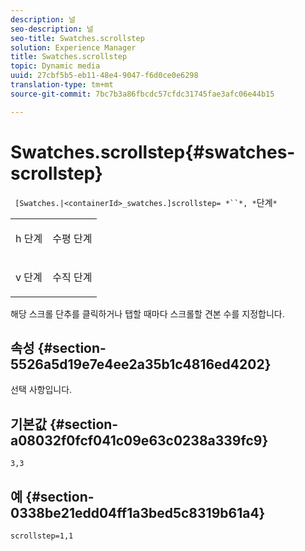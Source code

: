 ```yaml
---
description: 널
seo-description: 널
seo-title: Swatches.scrollstep
solution: Experience Manager
title: Swatches.scrollstep
topic: Dynamic media
uuid: 27cbf5b5-eb11-48e4-9047-f6d0ce0e6298
translation-type: tm+mt
source-git-commit: 7bc7b3a86fbcdc57cfdc31745fae3afc06e44b15

---
```



# Swatches.scrollstep{#swatches-scrollstep}

` [Swatches.|<containerId>_swatches.]scrollstep= *``*, *`단계`*`

<table id="table_DC890B3CAB6847318081AC74424147B9"> 
 <tbody> 
  <tr> 
   <td> <p> <span class="codeph"> h <span class="varname"> 단계</span></span> </p> </td> 
   <td> <p>수평 단계 </p> </td> 
  </tr> 
  <tr> 
   <td> <p> <span class="codeph"> v <span class="varname"> 단계</span></span> </p> </td> 
   <td> <p>수직 단계 </p> </td> 
  </tr> 
 </tbody> 
</table>

해당 스크롤 단추를 클릭하거나 탭할 때마다 스크롤할 견본 수를 지정합니다.

## 속성 {#section-5526a5d19e7e4ee2a35b1c4816ed4202}

선택 사항입니다.

## 기본값 {#section-a08032f0fcf041c09e63c0238a339fc9}

`3,3`

## 예 {#section-0338be21edd04ff1a3bed5c8319b61a4}

`scrollstep=1,1`
